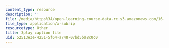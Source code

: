 ```yaml
---
content_type: resource
description: ''
file: /media/https%3A/open-learning-course-data-rc.s3.amazonaws.com/16-885j-aircraft-systems-engineering-fall-2005/52513e3e42515f64a74807bd5ba8c0c0_qcpyFE3u3hw.vtt
file_type: application/x-subrip
resourcetype: Other
title: 3play caption file
uid: 52513e3e-4251-5f64-a748-07bd5ba8c0c0
---
```

